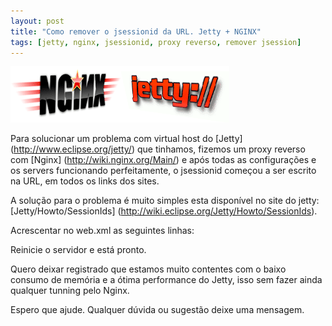```yaml
--- 
layout: post
title: "Como remover o jsessionid da URL. Jetty + NGINX"
tags: [jetty, nginx, jsessionid, proxy reverso, remover jsession]
---
```


![jetty_nginx](/images/servers.png)

Para solucionar um problema com virtual host do [Jetty] (http://www.eclipse.org/jetty/) que tinhamos, fizemos um proxy reverso com [Nginx] (http://wiki.nginx.org/Main/)
e ap&oacute;s todas as configura&ccedil;&otilde;es e os servers funcionando perfeitamente, o jsessionid come&ccedil;ou a ser escrito na URL, em todos os links dos sites. 

A solu&ccedil;&atilde;o para o problema &eacute; muito simples esta dispon&iacute;vel no site do jetty: [Jetty/Howto/SessionIds] (http://wiki.eclipse.org/Jetty/Howto/SessionIds).

Acrescentar no web.xml as seguintes linhas:


Reinicie o servidor e est&aacute; pronto.

Quero deixar registrado que estamos muito contentes com o baixo consumo de mem&oacute;ria e a &oacute;tima performance do Jetty, isso sem fazer ainda qualquer tunning pelo Nginx.

Espero que ajude.
Qualquer d&uacute;vida ou sugest&atilde;o deixe uma mensagem.  
